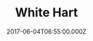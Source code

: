 ---
date: 2017-06-04T06:55:00.000Z
title: White Hart
latitude: 52.02869422434737
longitude: 0.8604100222070871
category: checkin
---